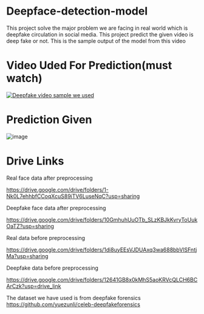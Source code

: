 # Deepface-detection-model

This project solve the major problem we are facing in real world which is deepfake circulation in social media. This project predict the given video is deep fake or not.
This is the sample output of the model
from this video
# Video Uded For Prediction(must watch)
[![Deepfake video sample we used](https://i.ytimg.com/vi/UKgZQmMdGb4/hqdefault.jpg)](https://www.youtube.com/watch?v=UKgZQmMdGb4)
# Prediction Given
![image](https://github.com/user-attachments/assets/8bd0b387-80c5-4612-a7f4-6b3561978889)
# Drive Links
Real face data after preprocessing

https://drive.google.com/drive/folders/1-Nk0L7ehhbfCCoqXcuS89iTV6LuseNqC?usp=sharing

Deepfake face data after preprocessing

https://drive.google.com/drive/folders/10GmhuhUuOTb_SLzKBJkKvryToUukOaTZ?usp=sharing

Real data before preprocessing

https://drive.google.com/drive/folders/1di8uyEEsVJDUAxq3wa688bbVlSFntjMa?usp=sharing

Deepfake data before preprocessing

https://drive.google.com/drive/folders/12641GB8x0kMhS5aoKRVcQLCH6BCArCzk?usp=drive_link

The dataset we have used is from deepfake forensics https://github.com/yuezunli/celeb-deepfakeforensics
